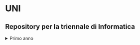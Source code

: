 # UNI
## Repository per la triennale di Informatica 

<details>
  <summary>Primo anno </summary>
  | Corso | Dove Trovare il Materiale | DATA |
  | --- | --- | --- | 
  | Metodologie di Programmazione  | [Esercizi](https://github.com/ajhxia/UNI/tree/main/Esercizi%20-%20Metodologie%20di%20Programmazione) 03/04/2024 |
  | Architetture degli Elaboratori | [Esercizi](https://github.com/ajhxia/UNI/tree/main/Esercizi%20-%20Architetture%20degli%20Elaboratori) | 03/04/2023 |
  | Algoritmi | - | - |            
  | Calcolo Integrale | - | - |
</details>

  
